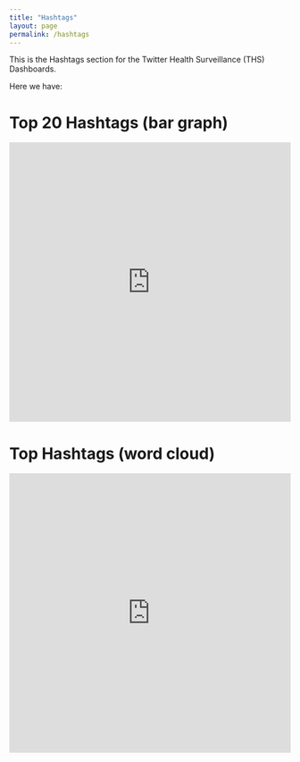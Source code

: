```yaml
---
title: "Hashtags"
layout: page
permalink: /hashtags
---
```


This is the Hashtags section for the Twitter Health Surveillance (THS) Dashboards.

Here we have:

<h1>Top 20 Hashtags (bar graph)</h1>
<embed src="http://136.145.77.77:8088/superset/dashboard/p/4zg9rVg9q0P/?standalone=true" width="100%" height="500px"/>

<h1>Top Hashtags (word cloud)</h1>
<embed src="http://136.145.77.77:8088/superset/dashboard/p/3PVnG5gOXvz/?standalone=true" width="100%" height="500px"/>
